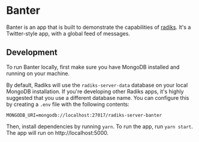 # Banter

Banter is an app that is built to demonstrate the capabilities of [radiks](https://github.com/blockstack-radiks/radiks). It's a Twitter-style app, with a global feed of messages.

## Development

To run Banter locally, first make sure you have MongoDB installed and running on your machine.

By default, Radiks will use the `radiks-server-data` database on your local MongoDB installation. If you're developing other Radiks apps, it's highly suggested that you use a different database name. You can configure this by creating a `.env` file with the following contents:

~~~
MONGODB_URI=mongodb://localhost:27017/radiks-server-banter
~~~

Then, install dependencies by running `yarn`. To run the app, run `yarn start`. The app will run on http://localhost:5000.